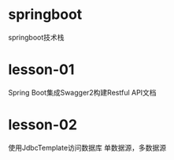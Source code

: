# springboot
springboot技术栈

# lesson-01
Spring Boot集成Swagger2构建Restful API文档

# lesson-02
使用JdbcTemplate访问数据库
单数据源，多数据源



